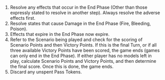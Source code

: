 1. Resolve any effects that occur in the End Phase (Other than those expressly stated to resolve in another step). Always resolve the adverse effects first.
2. Resolve states that cause Damage in the End Phase (Fire, Bleeding, Poison).
3. Effects that expire in the End Phase now expire.
4. Refer to the Scenario being played and check for the scoring of Scenario Points and then Victory Points.
   If this is the final Turn, or if all three available Victory Points have been scored, the game ends (games can only end in the End Phase).
   If either player has no models left in play, calculate Scenario Points and Victory Points, and then determine the final score. Once this is done, the game ends.
5.	Discard any unspent Pass Tokens.